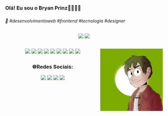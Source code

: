 <h3>Olá! Eu sou o Bryan Prinz👋🏼👋🏼<h3>
<h6>🥶 #desenvolvimentoweb #frontend #tecnologia #designer</h6>

##

<div  align="center">
  <div class="graficos">
    <img height="200em" src="https://github-readme-stats.vercel.app/api/?username=Bryanps7&show_icons=true&theme=gotham">
    <img height="200em" src="https://github-readme-stats.vercel.app/api/top-langs/?username=Bryanps7&theme=gotham&layout=donut">
  </div>

  ##

  <div class="linguagens">
    <img height="35em" src="https://cdn.jsdelivr.net/gh/devicons/devicon@latest/icons/html5/html5-original.svg">
    <img height="35em" src="https://cdn.jsdelivr.net/gh/devicons/devicon@latest/icons/css3/css3-original.svg" />
    <img height="35em" src="https://cdn.jsdelivr.net/gh/devicons/devicon@latest/icons/javascript/javascript-original.svg" />
    <img height="35em" src="https://cdn.jsdelivr.net/gh/devicons/devicon@latest/icons/java/java-original.svg" />
    <img height="35em" src="https://cdn.jsdelivr.net/gh/devicons/devicon@latest/icons/mysql/mysql-original.svg" />
    <img height="35em" src="https://cdn.jsdelivr.net/gh/devicons/devicon@latest/icons/git/git-original.svg" />
    <img height="35em" src="https://cdn.jsdelivr.net/gh/devicons/devicon@latest/icons/github/github-original.svg" />
    <img height="35em" src="https://cdn.jsdelivr.net/gh/devicons/devicon@latest/icons/netlify/netlify-original.svg" />
    <img height="35em" src="https://cdn.jsdelivr.net/gh/devicons/devicon@latest/icons/powershell/powershell-original.svg" />
    <img height="200em" src="https://github.com/Bryanps7/Bryanps7/blob/main/Bryan-Art.jpg" align="right">
  </div>
  
  ##

  <div class="redes-socias">
    <h3>🌐Redes Sociais:</h3>
    <a href="https://www.youtube.com/@PrinzCode"><img src="https://img.shields.io/badge/YouTube-FF0000?style=for-the-badge&logo=youtube&logoColor=white"></a>
    <a href="https://www.instagram.com/bryan.ps7/"><img src="https://img.shields.io/badge/Instagram-E4405F?style=for-the-badge&logo=instagram&logoColor=white"></a>
    <a href="malito:bryanprinz2008@gmail.com"><img src="https://img.shields.io/badge/Gmail-D14836?style=for-the-badge&logo=gmail&logoColor=white"></a>
    <a href="https://www.linkedin.com/in/bryan-prinz-da-silva-37186b2a0/"><img src="https://img.shields.io/badge/LinkedIn-0077B5?style=for-the-badge&logo=linkedin&logoColor=white"></a>
  </div>
</div>
